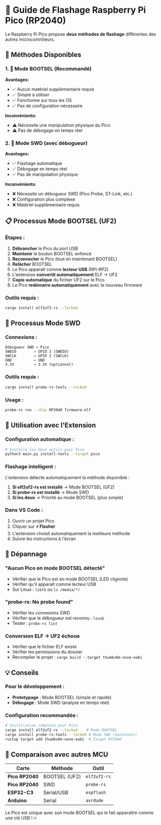 # 🍓 Guide de Flashage Raspberry Pi Pico (RP2040)

Le Raspberry Pi Pico propose **deux méthodes de flashage** différentes des autres microcontrôleurs.

## 🎯 Méthodes Disponibles

### 1. 💾 **Mode BOOTSEL (Recommandé)**
**Avantages:**
- ✅ Aucun matériel supplémentaire requis
- ✅ Simple à utiliser
- ✅ Fonctionne sur tous les OS
- ✅ Pas de configuration nécessaire

**Inconvénients:**
- ⚠️ Nécessite une manipulation physique du Pico
- ⚠️ Pas de débogage en temps réel

### 2. 🔌 **Mode SWD (avec débogueur)**
**Avantages:**
- ✅ Flashage automatique
- ✅ Débogage en temps réel
- ✅ Pas de manipulation physique

**Inconvénients:**
- ❌ Nécessite un débogueur SWD (Pico Probe, ST-Link, etc.)
- ❌ Configuration plus complexe
- ❌ Matériel supplémentaire requis

## 📋 Processus Mode BOOTSEL (UF2)

### Étapes :
1. **Débrancher** le Pico du port USB
2. **Maintenir** le bouton BOOTSEL enfoncé
3. **Reconnecter** le Pico (tout en maintenant BOOTSEL)
4. **Relâcher** BOOTSEL
5. Le Pico apparaît comme **lecteur USB** (RPI-RP2)
6. L'extension **convertit automatiquement** ELF → UF2
7. **Copie automatique** du fichier UF2 sur le Pico
8. Le Pico **redémarre automatiquement** avec le nouveau firmware

### Outils requis :
```bash
cargo install elf2uf2-rs --locked
```

## 🔌 Processus Mode SWD 

### Connexions :
```
Débogueur SWD → Pico
SWDIO        → GPIO 3 (SWDIO)
SWCLK        → GPIO 2 (SWCLK)  
GND          → GND
3.3V         → 3.3V (optionnel)
```

### Outils requis :
```bash
cargo install probe-rs-tools --locked
```

### Usage :
```bash
probe-rs run --chip RP2040 firmware.elf
```

## 🚀 Utilisation avec l'Extension

### Configuration automatique :
```bash
# Installe les deux outils pour Pico
python3 main.py install-tools --target pico
```

### Flashage intelligent :
L'extension détecte automatiquement la méthode disponible :

1. **Si elf2uf2-rs est installé** → Mode BOOTSEL (UF2)
2. **Si probe-rs est installé** → Mode SWD  
3. **Si les deux** → Priorité au mode BOOTSEL (plus simple)

### Dans VS Code :
1. Ouvrir un projet Pico
2. Cliquer sur **⚡ Flasher**
3. L'extension choisit automatiquement la meilleure méthode
4. Suivre les instructions à l'écran

## 🔧 Dépannage

### "Aucun Pico en mode BOOTSEL détecté"
- Vérifier que le Pico est en mode BOOTSEL (LED clignote)
- Vérifier qu'il apparaît comme lecteur USB
- Sur Linux : `lsblk` ou `ls /media/*/`

### "probe-rs: No probe found"
- Vérifier les connexions SWD
- Vérifier que le débogueur est reconnu : `lsusb`
- Tester : `probe-rs list`

### Conversion ELF → UF2 échoue
- Vérifier que le fichier ELF existe
- Vérifier les permissions du dossier
- Recompiler le projet : `cargo build --target thumbv6m-none-eabi`

## 💡 Conseils

### Pour le développement :
- **Prototypage** : Mode BOOTSEL (simple et rapide)
- **Débogage** : Mode SWD (analyse en temps réel)

### Configuration recommandée :
```bash
# Installation complète pour Pico
cargo install elf2uf2-rs --locked    # Mode BOOTSEL
cargo install probe-rs-tools --locked # Mode SWD (optionnel)
rustup target add thumbv6m-none-eabi  # Target RP2040
```

## 🎯 Comparaison avec autres MCU

| Carte | Méthode | Outil |
|-------|---------|--------|
| **Pico RP2040** | BOOTSEL (UF2) | `elf2uf2-rs` |
| **Pico RP2040** | SWD | `probe-rs` |
| **ESP32-C3** | Serial/USB | `espflash` |
| **Arduino** | Serial | `avrdude` |

Le Pico est unique avec son mode BOOTSEL qui le fait apparaître comme une clé USB ! 🔥